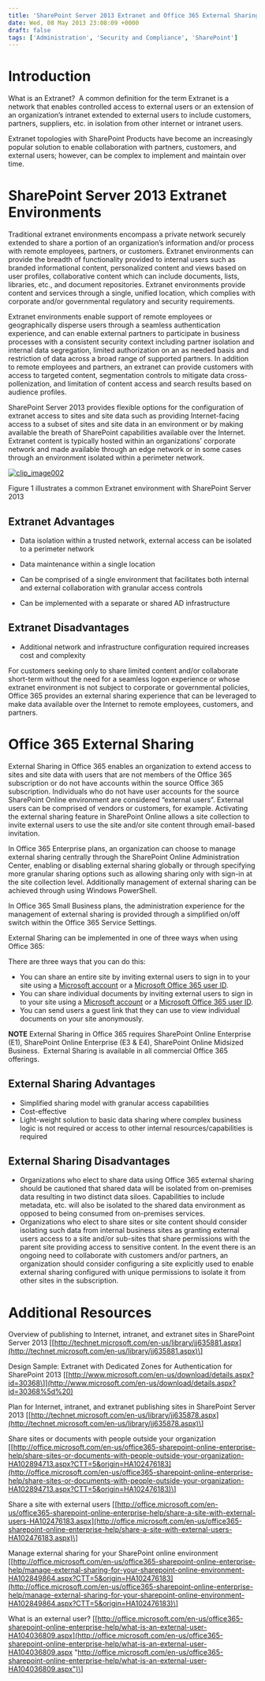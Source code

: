 ```yaml
---
title: 'SharePoint Server 2013 Extranet and Office 365 External Sharing Considerations'
date: Wed, 08 May 2013 23:08:09 +0000
draft: false
tags: ['Administration', 'Security and Compliance', 'SharePoint']
---
```


Introduction
============

What is an Extranet?  A common definition for the term Extranet is a network that enables controlled access to external users or an extension of an organization’s intranet extended to external users to include customers, partners, suppliers, etc. in isolation from other internet or intranet users.

Extranet topologies with SharePoint Products have become an increasingly popular solution to enable collaboration with partners, customers, and external users; however, can be complex to implement and maintain over time.

SharePoint Server 2013 Extranet Environments
============================================

Traditional extranet environments encompass a private network securely extended to share a portion of an organization’s information and/or process with remote employees, partners, or customers. Extranet environments can provide the breadth of functionality provided to internal users such as branded informational content, personalized content and views based on user profiles, collaborative content which can include documents, lists, libraries, etc., and document repositories. Extranet environments provide content and services through a single, unified location, which complies with corporate and/or governmental regulatory and security requirements.

Extranet environments enable support of remote employees or geographically disperse users through a seamless authentication experience, and can enable external partners to participate in business processes with a consistent security context including partner isolation and internal data segregation, limited authorization on an as needed basis and restriction of data across a broad range of supported partners. In addition to remote employees and partners, an extranet can provide customers with access to targeted content, segmentation controls to mitigate data cross-pollenization, and limitation of content access and search results based on audience profiles.

SharePoint Server 2013 provides flexible options for the configuration of extranet access to sites and site data such as providing Internet-facing access to a subset of sites and site data in an environment or by making available the breath of SharePoint capabilities available over the Internet. Extranet content is typically hosted within an organizations’ corporate network and made available through an edge network or in some cases through an environment isolated within a perimeter network.

[![clip_image002](https://msdnshared.blob.core.windows.net/media/TNBlogsFS/prod.evol.blogs.technet.com/CommunityServer.Blogs.Components.WeblogFiles/00/00/00/48/65/metablogapi/4452.clip_image002_thumb_39D59264.png "clip_image002")](https://msdnshared.blob.core.windows.net/media/TNBlogsFS/prod.evol.blogs.technet.com/CommunityServer.Blogs.Components.WeblogFiles/00/00/00/48/65/metablogapi/3771.clip_image002_7358A25B.png)

Figure 1 illustrates a common Extranet environment with SharePoint Server 2013

Extranet Advantages
-------------------

*   Data isolation within a trusted network, external access can be isolated to a perimeter network
    
*   Data maintenance within a single location
    
*   Can be comprised of a single environment that facilitates both internal and external collaboration with granular access controls
    
*   Can be implemented with a separate or shared AD infrastructure
    

Extranet Disadvantages
----------------------

*   Additional network and infrastructure configuration required increases cost and complexity

For customers seeking only to share limited content and/or collaborate short-term without the need for a seamless logon experience or whose extranet environment is not subject to corporate or governmental policies, Office 365 provides an external sharing experience that can be leveraged to make data available over the Internet to remote employees, customers, and partners.

Office 365 External Sharing
===========================

External Sharing in Office 365 enables an organization to extend access to sites and site data with users that are not members of the Office 365 subscription or do not have accounts within the source Office 365 subscription. Individuals who do not have user accounts for the source SharePoint Online environment are considered “external users”. External users can be comprised of vendors or customers, for example. Activating the external sharing feature in SharePoint Online allows a site collection to invite external users to use the site and/or site content through email-based invitation.

In Office 365 Enterprise plans, an organization can choose to manage external sharing centrally through the SharePoint Online Administration Center, enabling or disabling external sharing globally or through specifying more granular sharing options such as allowing sharing only with sign-in at the site collection level. Additionally management of external sharing can be achieved through using Windows PowerShell.

In Office 365 Small Business plans, the administration experience for the management of external sharing is provided through a simplified on/off switch within the Office 365 Service Settings.

External Sharing can be implemented in one of three ways when using Office 365:

There are three ways that you can do this:

*   You can share an entire site by inviting external users to sign in to your site using a [Microsoft account](http://office.microsoft.com/en-us/office365-sharepoint-online-enterprise-help/redir/XT103433664.aspx?CTT=5&origin=HA102894713) or a [Microsoft Office 365 user ID](http://office.microsoft.com/en-us/office365-sharepoint-online-enterprise-help/redir/HA102816060.aspx?CTT=5&origin=HA102894713).
*   You can share individual documents by inviting external users to sign in to your site using a [Microsoft account](http://office.microsoft.com/en-us/office365-sharepoint-online-enterprise-help/redir/XT103433664.aspx?CTT=5&origin=HA102894713) or a [Microsoft Office 365 user ID](http://office.microsoft.com/en-us/office365-sharepoint-online-enterprise-help/redir/HA102816060.aspx?CTT=5&origin=HA102894713).
*   You can send users a guest link that they can use to view individual documents on your site anonymously.

**NOTE** External Sharing in Office 365 requires SharePoint Online Enterprise (E1), SharePoint Online Enterprise (E3 & E4), SharePoint Online Midsized Business.  External Sharing is available in all commercial Office 365 offerings.

External Sharing Advantages
---------------------------

*   Simplified sharing model with granular access capabilities
*   Cost-effective
*   Light-weight solution to basic data sharing where complex business logic is not required or access to other internal resources/capabilities is required

External Sharing Disadvantages
------------------------------

*   Organizations who elect to share data using Office 365 external sharing should be cautioned that shared data will be isolated from on-premises data resulting in two distinct data siloes. Capabilities to include metadata, etc. will also be isolated to the shared data environment as opposed to being consumed from on-premises services.
*   Organizations who elect to share sites or site content should consider isolating such data from internal business sites as granting external users access to a site and/or sub-sites that share permissions with the parent site providing access to sensitive content. In the event there is an ongoing need to collaborate with customers and/or partners, an organization should consider configuring a site explicitly used to enable external sharing configured with unique permissions to isolate it from other sites in the subscription.

Additional Resources
====================

Overview of publishing to Internet, intranet, and extranet sites in SharePoint Server 2013 \[[http://technet.microsoft.com/en-us/library/jj635881.aspx](http://technet.microsoft.com/en-us/library/jj635881.aspx)\]

Design Sample: Extranet with Dedicated Zones for Authentication for SharePoint 2013 \[[http://www.microsoft.com/en-us/download/details.aspx?id=30368\]](http://www.microsoft.com/en-us/download/details.aspx?id=30368%5d%20)

Plan for Internet, intranet, and extranet publishing sites in SharePoint Server 2013 \[[http://technet.microsoft.com/en-us/library/jj635878.aspx](http://technet.microsoft.com/en-us/library/jj635878.aspx)\]

Share sites or documents with people outside your organization \[[http://office.microsoft.com/en-us/office365-sharepoint-online-enterprise-help/share-sites-or-documents-with-people-outside-your-organization-HA102894713.aspx?CTT=5&origin=HA102476183](http://office.microsoft.com/en-us/office365-sharepoint-online-enterprise-help/share-sites-or-documents-with-people-outside-your-organization-HA102894713.aspx?CTT=5&origin=HA102476183)\]

Share a site with external users \[[http://office.microsoft.com/en-us/office365-sharepoint-online-enterprise-help/share-a-site-with-external-users-HA102476183.aspx](http://office.microsoft.com/en-us/office365-sharepoint-online-enterprise-help/share-a-site-with-external-users-HA102476183.aspx)\]

Manage external sharing for your SharePoint online environment \[[http://office.microsoft.com/en-us/office365-sharepoint-online-enterprise-help/manage-external-sharing-for-your-sharepoint-online-environment-HA102849864.aspx?CTT=5&origin=HA102476183](http://office.microsoft.com/en-us/office365-sharepoint-online-enterprise-help/manage-external-sharing-for-your-sharepoint-online-environment-HA102849864.aspx?CTT=5&origin=HA102476183)\]

What is an external user? \[[http://office.microsoft.com/en-us/office365-sharepoint-online-enterprise-help/what-is-an-external-user-HA104036809.aspx](http://office.microsoft.com/en-us/office365-sharepoint-online-enterprise-help/what-is-an-external-user-HA104036809.aspx "http://office.microsoft.com/en-us/office365-sharepoint-online-enterprise-help/what-is-an-external-user-HA104036809.aspx")\]